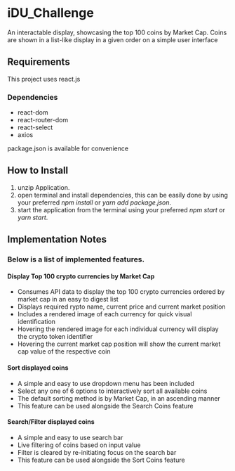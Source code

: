 # iDU_Challenge
An interactable display, showcasing the top 100 coins by Market Cap.
Coins are shown in a list-like display in a given order on a simple user interface

## Requirements
This project uses react.js
### Dependencies
* react-dom
* react-router-dom
* react-select
* axios

package.json is available for convenience

## How to Install
1. unzip Application.
2. open terminal and install dependencies, this can be easily done by using your preferred *npm install* or *yarn add package.json*.
3. start the application from the terminal using your preferred *npm start* or *yarn start*.


## Implementation Notes
### Below is a list of implemented features.

#### Display Top 100 crypto currencies by Market Cap
* Consumes API data to display the top 100 crypto currencies ordered by market cap in an easy to digest list
* Displays required rypto name, current price and current market position
* Includes a rendered image of each currency for quick visual identification
* Hovering the rendered image for each individual currency will display the crypto token identifier
* Hovering the current market cap position will show the current market cap value of the respective coin

#### Sort displayed coins
* A simple and easy to use dropdown menu has been included
* Select any one of 6 options to interactively sort all available coins 
* The default sorting method is by Market Cap, in an ascending manner
* This feature can be used alongside the Search Coins feature

#### Search/Filter displayed coins
* A simple and easy to use search bar
* Live filtering of coins based on input value
* Filter is cleared by re-initiating focus on the search bar
* This feature can be used alongside the Sort Coins feature

